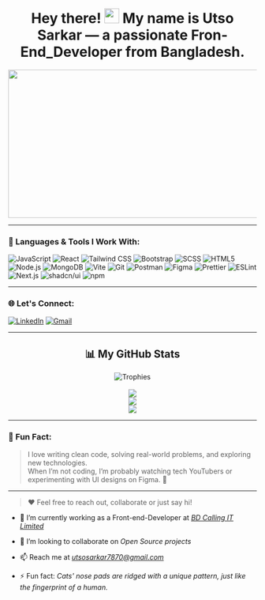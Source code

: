<div id="header" align="center">
  <h1>
    Hey there! 
    <img src="https://media.giphy.com/media/hvRJCLFzcasrR4ia7z/giphy.gif" width="30px"/>
    My name is <strong>Utso Sarkar</strong> — a passionate Fron-End_Developer from Bangladesh.
  </h1>
</div>

<div align="center">
  <img src="https://media.giphy.com/media/dWesBcTLavkZuG35MI/giphy.gif" width="600" height="300"/>
</div>

---

### 🚀 Languages & Tools I Work With:

<!-- ICON-ONLY BADGES -->
![JavaScript](https://img.shields.io/badge/-?style=flat-square&logo=javascript&logoColor=F7DF1E&label=)
![React](https://img.shields.io/badge/-?style=flat-square&logo=react&logoColor=61DAFB&label=)
![Tailwind CSS](https://img.shields.io/badge/-?style=flat-square&logo=tailwindcss&logoColor=38B2AC&label=)
![Bootstrap](https://img.shields.io/badge/-?style=flat-square&logo=bootstrap&logoColor=563D7C&label=)
![SCSS](https://img.shields.io/badge/-?style=flat-square&logo=sass&logoColor=CC6699&label=)
![HTML5](https://img.shields.io/badge/-?style=flat-square&logo=html5&logoColor=E34F26&label=)
![Node.js](https://img.shields.io/badge/-?style=flat-square&logo=node.js&logoColor=339933&label=)
![MongoDB](https://img.shields.io/badge/-?style=flat-square&logo=mongodb&logoColor=47A248&label=)
![Vite](https://img.shields.io/badge/-?style=flat-square&logo=vite&logoColor=646CFF&label=)
![Git](https://img.shields.io/badge/-?style=flat-square&logo=git&logoColor=F05032&label=)
![Postman](https://img.shields.io/badge/-?style=flat-square&logo=postman&logoColor=FF6C37&label=)
![Figma](https://img.shields.io/badge/-?style=flat-square&logo=figma&logoColor=F24E1E&label=)
![Prettier](https://img.shields.io/badge/-?style=flat-square&logo=prettier&logoColor=F7B93E&label=)
![ESLint](https://img.shields.io/badge/-?style=flat-square&logo=eslint&logoColor=4B32C3&label=)
![Next.js](https://img.shields.io/badge/-?style=flat-square&logo=next.js&logoColor=white&label=)
![shadcn/ui](https://img.shields.io/badge/-?style=flat-square&logo=tailwindcss&logoColor=white&label=)
![npm](https://img.shields.io/badge/-?style=flat-square&logo=npm&logoColor=CB3837&label=)



---

### 🌐 Let's Connect:
[![LinkedIn](https://img.shields.io/badge/LinkedIn-0077B5?style=for-the-badge&logo=linkedin&logoColor=white)](https://www.linkedin.com/in/utso-sarkar-143780250/)
[![Gmail](https://img.shields.io/badge/Gmail-D14836?style=for-the-badge&logo=gmail&logoColor=white)](mailto:utsosarkar7870@gmail.com)

---

<h2 align="center">📊 My GitHub Stats</h2>

<div align="center">
  <img src="https://github-profile-trophy.vercel.app/?username=kowshickChowdhury&theme=gruvbox&row=2&column=3&margin-w=15&margin-h=15" alt="Trophies" />
  <br /><br />
  <img src="https://github-readme-stats.vercel.app/api/top-langs/?username=kowshickChowdhury&layout=compact&theme=radical&hide_border=true&langs_count=8" />
  <br />
  <img src="https://github-readme-stats.vercel.app/api?username=kowshickChowdhury&show_icons=true&hide_border=true&theme=tokyonight" />
  <br />
  <img src="https://github-readme-streak-stats.herokuapp.com?user=kowshickChowdhury&theme=highcontrast&hide_border=true" />
</div>

---

### 🧠 Fun Fact:

> I love writing clean code, solving real-world problems, and exploring new technologies.  
> When I’m not coding, I’m probably watching tech YouTubers or experimenting with UI designs on Figma. 🚀

---

> ❤️ Feel free to reach out, collaborate or just say hi!


- 🌱 I’m currently working as a Front-end-Developer at *[BD Calling IT Limited](https://bdcalling.com/)*

- 👯 I’m looking to collaborate on *Open Source projects*

- 📫 Reach me at *utsosarkar7870@gmail.com*

- ⚡ Fun fact: *Cats' nose pads are ridged with a unique pattern, just like the fingerprint of a human.*
